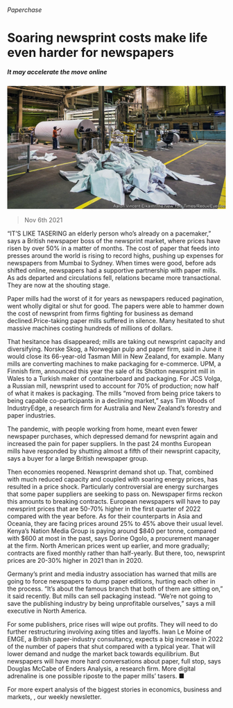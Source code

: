 ###### Paperchase

# Soaring newsprint costs make life even harder for newspapers 

##### It may accelerate the move online 

![image](images/20211106_wbp502.jpg) 

> Nov 6th 2021 

“IT’S LIKE TASERING an elderly person who’s already on a pacemaker,” says a British newspaper boss of the newsprint market, where prices have risen by over 50% in a matter of months. The cost of paper that feeds into presses around the world is rising to record highs, pushing up expenses for newspapers from Mumbai to Sydney. When times were good, before ads shifted online, newspapers had a supportive partnership with paper mills. As ads departed and circulations fell, relations became more transactional. They are now at the shouting stage.

Paper mills had the worst of it for years as newspapers reduced pagination, went wholly digital or shut for good. The papers were able to hammer down the cost of newsprint from firms fighting for business as demand declined.Price-taking paper mills suffered in silence. Many hesitated to shut massive machines costing hundreds of millions of dollars.


That hesitance has disappeared; mills are taking out newsprint capacity and diversifying. Norske Skog, a Norwegian pulp and paper firm, said in June it would close its 66-year-old Tasman Mill in New Zealand, for example. Many mills are converting machines to make packaging for e-commerce. UPM, a Finnish firm, announced this year the sale of its Shotton newsprint mill in Wales to a Turkish maker of containerboard and packaging. For JCS Volga, a Russian mill, newsprint used to account for 70% of production; now half of what it makes is packaging. The mills “moved from being price takers to being capable co-participants in a declining market,” says Tim Woods of IndustryEdge, a research firm for Australia and New Zealand’s forestry and paper industries.

The pandemic, with people working from home, meant even fewer newspaper purchases, which depressed demand for newsprint again and increased the pain for paper suppliers. In the past 24 months European mills have responded by shutting almost a fifth of their newsprint capacity, says a buyer for a large British newspaper group.

Then economies reopened. Newsprint demand shot up. That, combined with much reduced capacity and coupled with soaring energy prices, has resulted in a price shock. Particularly controversial are energy surcharges that some paper suppliers are seeking to pass on. Newspaper firms reckon this amounts to breaking contracts. European newspapers will have to pay newsprint prices that are 50-70% higher in the first quarter of 2022 compared with the year before. As for their counterparts in Asia and Oceania, they are facing prices around 25% to 45% above their usual level. Kenya’s Nation Media Group is paying around $840 per tonne, compared with $600 at most in the past, says Dorine Ogolo, a procurement manager at the firm. North American prices went up earlier, and more gradually; contracts are fixed monthly rather than half-yearly. But there, too, newsprint prices are 20-30% higher in 2021 than in 2020.

Germany’s print and media industry association has warned that mills are going to force newspapers to dump paper editions, hurting each other in the process. “It’s about the famous branch that both of them are sitting on,” it said recently. But mills can sell packaging instead. “We’re not going to save the publishing industry by being unprofitable ourselves,” says a mill executive in North America.

For some publishers, price rises will wipe out profits. They will need to do further restructuring involving axing titles and layoffs. Iwan Le Moine of EMGE, a British paper-industry consultancy, expects a big increase in 2022 of the number of papers that shut compared with a typical year. That will lower demand and nudge the market back towards equilibrium. But newspapers will have more hard conversations about paper, full stop, says Douglas McCabe of Enders Analysis, a research firm. More digital adrenaline is one possible riposte to the paper mills’ tasers. ■

For more expert analysis of the biggest stories in economics, business and markets, , our weekly newsletter.

